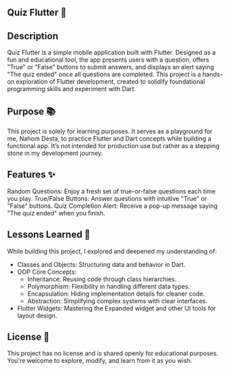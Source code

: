 ## Quiz Flutter 🎉

## Description
Quiz Flutter is a simple mobile application built with Flutter. Designed as a fun and educational tool, the app presents users with a question, offers "True" or "False" buttons to submit answers, and displays an alert saying "The quiz ended" once all questions are completed. This project is a hands-on exploration of Flutter development, created to solidify foundational programming skills and experiment with Dart.

## Purpose 📚
This project is solely for learning purposes. It serves as a playground for me, Nahom Desta, to practice Flutter and Dart concepts while building a functional app. It’s not intended for production use but rather as a stepping stone in my development journey.

## Features ✨
Random Questions: Enjoy a fresh set of true-or-false questions each time you play.
True/False Buttons: Answer questions with intuitive "True" or "False" buttons.
Quiz Completion Alert: Receive a pop-up message saying "The quiz ended" when you finish.

## Lessons Learned 🧠
While building this project, I explored and deepened my understanding of:

- Classes and Objects: Structuring data and behavior in Dart.
- OOP Core Concepts:
    - Inheritance: Reusing code through class hierarchies.
    - Polymorphism: Flexibility in handling different data types.
    - Encapsulation: Hiding implementation details for cleaner code.
    - Abstraction: Simplifying complex systems with clear interfaces.
- Flutter Widgets: Mastering the Expanded widget and other UI tools for layout design.

## License 📜
This project has no license and is shared openly for educational purposes. You’re welcome to explore, modify, and learn from it as you wish.
